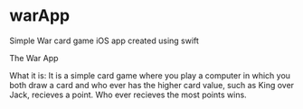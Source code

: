 # warApp
Simple War card game iOS app created using swift

The War App

What it is:
  It is a simple card game where you play a computer in which you both draw a card and who ever has the
  higher card value, such as King over Jack, recieves a point. Who ever recieves the most points wins.
 
